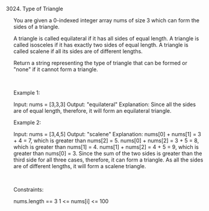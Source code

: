 3024. Type of Triangle

You are given a 0-indexed integer array nums of size 3 which can form the sides of a triangle.

A triangle is called equilateral if it has all sides of equal length.
A triangle is called isosceles if it has exactly two sides of equal length.
A triangle is called scalene if all its sides are of different lengths.

Return a string representing the type of triangle that can be formed or "none" if it cannot form a triangle.

 

Example 1:

Input: nums = [3,3,3]
Output: "equilateral"
Explanation: Since all the sides are of equal length, therefore, it will form an equilateral triangle.


Example 2:

Input: nums = [3,4,5]
Output: "scalene"
Explanation: 
nums[0] + nums[1] = 3 + 4 = 7, which is greater than nums[2] = 5.
nums[0] + nums[2] = 3 + 5 = 8, which is greater than nums[1] = 4.
nums[1] + nums[2] = 4 + 5 = 9, which is greater than nums[0] = 3. 
Since the sum of the two sides is greater than the third side for all three cases, therefore, it can form a triangle.
As all the sides are of different lengths, it will form a scalene triangle.


 

Constraints:

nums.length == 3
1 <= nums[i] <= 100